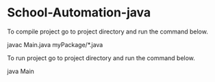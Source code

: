 # School-Automation-java
To compile project go to project directory and run the command below.

  javac Main.java myPackage/*.java
  
To run project go to project directory and run the command below.

  java Main
